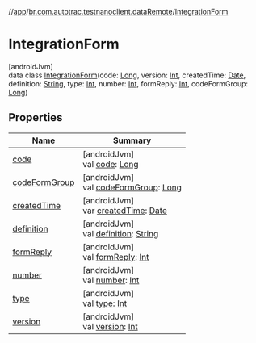 //[app](../../../index.md)/[br.com.autotrac.testnanoclient.dataRemote](../index.md)/[IntegrationForm](index.md)

# IntegrationForm

[androidJvm]\
data class [IntegrationForm](index.md)(code: [Long](https://kotlinlang.org/api/latest/jvm/stdlib/kotlin/-long/index.html), version: [Int](https://kotlinlang.org/api/latest/jvm/stdlib/kotlin/-int/index.html), createdTime: [Date](https://developer.android.com/reference/kotlin/java/util/Date.html), definition: [String](https://kotlinlang.org/api/latest/jvm/stdlib/kotlin/-string/index.html), type: [Int](https://kotlinlang.org/api/latest/jvm/stdlib/kotlin/-int/index.html), number: [Int](https://kotlinlang.org/api/latest/jvm/stdlib/kotlin/-int/index.html), formReply: [Int](https://kotlinlang.org/api/latest/jvm/stdlib/kotlin/-int/index.html), codeFormGroup: [Long](https://kotlinlang.org/api/latest/jvm/stdlib/kotlin/-long/index.html))

## Properties

| Name | Summary |
|---|---|
| [code](code.md) | [androidJvm]<br>val [code](code.md): [Long](https://kotlinlang.org/api/latest/jvm/stdlib/kotlin/-long/index.html) |
| [codeFormGroup](code-form-group.md) | [androidJvm]<br>val [codeFormGroup](code-form-group.md): [Long](https://kotlinlang.org/api/latest/jvm/stdlib/kotlin/-long/index.html) |
| [createdTime](created-time.md) | [androidJvm]<br>var [createdTime](created-time.md): [Date](https://developer.android.com/reference/kotlin/java/util/Date.html) |
| [definition](definition.md) | [androidJvm]<br>val [definition](definition.md): [String](https://kotlinlang.org/api/latest/jvm/stdlib/kotlin/-string/index.html) |
| [formReply](form-reply.md) | [androidJvm]<br>val [formReply](form-reply.md): [Int](https://kotlinlang.org/api/latest/jvm/stdlib/kotlin/-int/index.html) |
| [number](number.md) | [androidJvm]<br>val [number](number.md): [Int](https://kotlinlang.org/api/latest/jvm/stdlib/kotlin/-int/index.html) |
| [type](type.md) | [androidJvm]<br>val [type](type.md): [Int](https://kotlinlang.org/api/latest/jvm/stdlib/kotlin/-int/index.html) |
| [version](version.md) | [androidJvm]<br>val [version](version.md): [Int](https://kotlinlang.org/api/latest/jvm/stdlib/kotlin/-int/index.html) |
